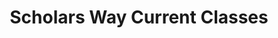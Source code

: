 ---
templateKey: 'class-page'
path: /class
title: Scholars Way Current Classes
classes:
  - title: Qigong
    link_url: qigong
    image_path: qigong
    description:
      Challenge yourself to self-heal. This ancient, fairly intense form of qigong serves as KoBang’s basic healing practice. Circulating qi (energy/breath of life) through the body in stationary, standing positions, our intent is to increase concentration, stamina, bone density and bone marrow production of blood cells. Even in seemingly still positions, we attain a perspiring workout doing this form of qigong. When we circulates qi, we energize all the body meridians referred to in classical Oriental medicine.
    schedule_day: 
      - Tuesday
      - Friday
    schedule_time: 7:00pm - 8:00pm
  - title: Stretching for Rejuvenation
    link_url: stretching
    image_path: stretching
    description: 
      Stretch for Rejuvenation is for anyone wanting like safely to increase their flexibility and range of motion. In this slow series of stretches, you will gently mobilize and create space your joints, stretching muscles and fascia attached to the pelvis and lower back areas. Utilizing gravity to naturally open your spine, psoas muscles, hips, IT band, hamstrings and thighs, you calm the nervous system. You also stimulate healthy lymph drainage and release deeply held toxins within the fascia and muscle layers. Your shoulders, wrists and ankles get a gentle stretch and strengthening within a safe range of motion. No matter how tight or stiff you may feel coming in, by the end of class you feel relaxed and ready for the rest of your evening. Join us for this regenerating stretching routine.
    schedule_day: 
      - Tuesday
      - Friday
    schedule_time: 5:45pm - 6:45pm
  - title: Medicinal Movement
    link_url: medicinal-movement
    image_path: medicinal
    description: 
      Become healthier and feel younger with Medicinal Movement! Life itself is Energy. Everything around us is Energy. The future medicine is Qi (Energy). Free all your joints from stiffness, control your breath and calm your mind to help the flow of Energy to every part of your body. If KoBang Qigong feels too rigorous, please explore this more accessible form of qigong. Rejuvenate yourself!
    description_2:
      Basic standing Qigong postures (KoBang/Old Way style)
      Sitting Qigong
      Effective breathing
      Restoring Vital Energy (Qi)
      Stopping/preventing physical deterioration
      Enhanced nervous system
      Self-healing massage
      Tissue regeneration and increased bone density
      Techniques to build Qi to self heal.
    schedule_day: 
      - Monday
      - Wednesday
    schedule_time: 9:15pm - 10:15pm
  - title: Kendo Basics
    link_url: kendo-basics
    image_path: /img/classes/classes_qigong_thumb.jpg
    description: 
      Kendo translates as “way of the sword” in Japanese. For this class, the intention is to enhance healthy reflexes, coordination and balance. The basic disciplines and moves of Kendo’s bamboo sword, supplemented by the foam sword, can provide an effective cross-training to qigong. The swifter movement and lightness of foot of Kendo counterbalance qigong’s long-held poses. While full development of Kendo results in a martial art or sports-like sparring, health is the goal of this class. Teacher approval in advance required to attend class
    schedule_day: 
      - Monday
      - Thursday
    schedule_time: 8:00pm - 8:45pm
---